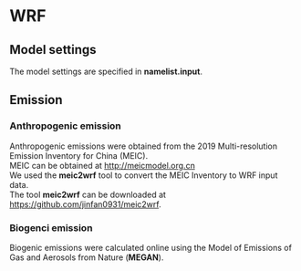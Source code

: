 # WRF
## Model settings
The model settings are specified in **namelist.input**.
  
## Emission
### Anthropogenic emission
Anthropogenic emissions were obtained from the 2019 Multi-resolution Emission Inventory for China (MEIC).  
MEIC can be obtained at http://meicmodel.org.cn  
We used the **meic2wrf** tool to convert the MEIC Inventory to WRF input data.  
The tool **meic2wrf** can be downloaded at https://github.com/jinfan0931/meic2wrf.  
### Biogenci emission
Biogenic emissions were calculated online using the Model of Emissions of Gas and Aerosols from Nature (**MEGAN**).  
